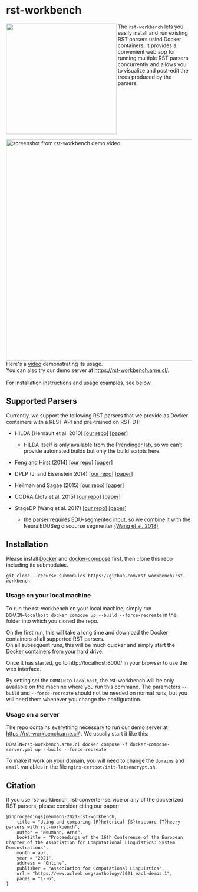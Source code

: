 # rst-workbench

<img align="left" src="frontend/img/logo.png" width="300"> The `rst-workbench` lets you easily
install and run existing RST parsers usind Docker containers.
It provides a convenient web app for running multiple RST parsers concurrently
and allows you to visualize and post-edit the trees produced by the parsers.
<br clear="left"/>

<a href="https://www.youtube.com/watch?v=-zpdhp5nu-M">
  <img align="right" src="frontend/img/demo-video-screenshot.png" alt="screenshot from rst-workbench demo video" width="600">
</a>

Here's a [video](https://www.youtube.com/watch?v=-zpdhp5nu-M) demonstrating its usage.  
You can also try our demo server at https://rst-workbench.arne.cl/.  
\
For installation instructions and usage examples, see [below](#installation).
<br clear="right"/>

## Supported Parsers

Currently, we support the following RST parsers that we provide as Docker
containers with a REST API and pre-trained on RST-DT:

- HILDA (Hernault et al. 2010) [[our repo](https://github.com/nlpbox/hilda-service)] [[paper](http://journals.linguisticsociety.org/elanguage/dad/article/download/591/591-2300-1-PB.pdf)]
  - HILDA itself is only available from the [Prendinger lab](http://research.nii.ac.jp/%7Eprendinger/),
    so we can't provide automated builds but only the build scripts here.

- Feng and Hirst (2014) [[our repo](https://github.com/NLPbox/feng-hirst-service)] [[paper](https://www.aclweb.org/anthology/P14-1048/)]

- DPLP (Ji and Eisenstein 2014) [[our repo](https://github.com/NLPbox/dplp-service)] [[paper](https://www.aclweb.org/anthology/P14-1002/)]

- Heilman and Sagae (2015) [[our repo](https://github.com/NLPbox/heilman-sagae-2015-service)] [[paper](https://arxiv.org/abs/1505.02425)]

- CODRA (Joty et al. 2015) [[our repo](https://github.com/NLPbox/codra-service)] [[paper](https://www.mitpressjournals.org/doi/abs/10.1162/COLI_a_00226)]

- StageDP (Wang et al. 2017) [[our repo](https://github.com/nlpbox/stagedp-service)] [[paper](https://www.aclweb.org/anthology/P17-2029/)]
  - the parser requires EDU-segmented input, so we combine it with the NeuralEDUSeg discourse segmenter [(Wang et al. 2018)](https://www.aclweb.org/anthology/D18-1116/)


## Installation

Please install [Docker](https://docs.docker.com/get-docker/) and [docker-compose](https://docs.docker.com/compose/install/) first,
then clone this repo including its submodules.

```
git clone --recurse-submodules https://github.com/rst-workbench/rst-workbench
```


### Usage on your local machine

To run the rst-workbench on your local machine, simply run  
`DOMAIN=localhost docker compose up --build --force-recreate` in the folder into which you cloned the repo.  

On the first run, this will take a long time and download the Docker containers of all supported RST parsers.  
On all subsequent runs, this will be much quicker and simply start the Docker containers from your hard drive.

Once it has started, go to http://localhost:8000/ in your browser to use the web interface.

By setting set the `DOMAIN` to `localhost`, the rst-workbench will be only available on the
machine where you run this command. The parameters `--build` and `--force-recreate` should
not be needed on normal runs, but you will need them whenever you change the configuration.

  
### Usage on a server

The repo contains everything necessary to run our demo server at https://rst-workbench.arne.cl/ .
We usually start it like this:

```
DOMAIN=rst-workbench.arne.cl docker compose -f docker-compose-server.yml up --build --force-recreate
```

To make it work on your domain, you will need to change the `domains` and `email` variables
in the file `nginx-certbot/init-letsencrypt.sh`.




## Citation

If you use rst-workbench, rst-converter-service or any of the dockerized RST parsers,
please consider citing our paper:

```
@inproceedings{neumann-2021-rst-workbench,
    title = "Using and comparing {R}hetorical {S}tructure {T}heory parsers with rst-workbench",
    author = "Neumann, Arne",
    booktitle = "Proceedings of the 16th Conference of the European Chapter of the Association for Computational Linguistics: System Demonstrations",
    month = apr,
    year = "2021",
    address = "Online",
    publisher = "Association for Computational Linguistics",
    url = "https://www.aclweb.org/anthology/2021.eacl-demos.1",
    pages = "1--6",
}
```
